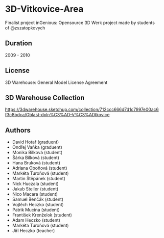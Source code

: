# 3D-Vitkovice-Area
Finalist project inGenious: Opensource 3D Werk project made by students of @zszatopkovych

## Duration
2009 - 2010

## License 
3D Warehouse: General Model License Agreement

## 3D Warehouse Collection
https://3dwarehouse.sketchup.com/collection/712ccc666d7d1c7997e00ac6f3c8bdca/Oblast-doln%C3%AD-V%C3%ADtkovice

## Authors
- David Hotař (graduent)
- Ondřej Vaňka  (graduent)
- Monika Bilková (student)
- Šárka Bilková (student)
- Hana Bruková (student)
- Adriana Oboňová (student)
- Markéta Turoňová (student)
- Martin Štěpánek (student)
- Nick Huczala (student)
- Jakub Steller (student)
- Nico Macara (student)
- Samuel Benčák (student)
- Vojtěch Heczko (student)
- Patrik Mucina (student)
- František Krenželok (student)
- Adam Heczko (student)
- Markéta Turoňová (student)
- Jiří Heczko (teacher)
